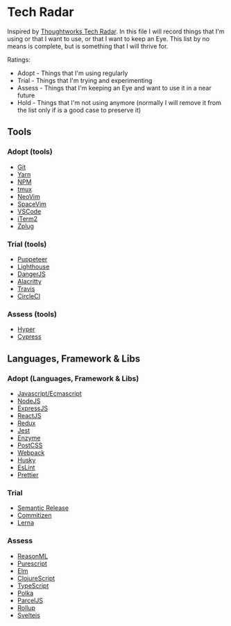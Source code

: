 # Tech Radar

Inspired by [Thoughtworks Tech Radar](https://www.thoughtworks.com/radar/).
In this file I will record things that I'm using or that I want to use, or that I want to keep an Eye.
This list by no means is complete, but is something that I will thrive for.

Ratings:
- Adopt - Things that I'm using regularly
- Trial - Things that I'm trying and experimenting
- Assess - Things that I'm keeping an Eye and want to use it in a near future
- Hold - Things that I'm not using anymore (normally I will remove it from the list only if is a good case to preserve it)

## Tools

### Adopt (tools)
- [Git](https://git-scm.com)
- [Yarn](https://github.com/yarnpkg/yarn)
- [NPM](https://github.com/npm/npm)
- [tmux](https://github.com/tmux/tmux)
- [NeoVim](https://github.com/neovim/neovim)
- [SpaceVim](https://github.com/SpaceVim/SpaceVim)
- [VSCode](https://github.com/Microsoft/vscode)
- [iTerm2](https://github.com/gnachman/iTerm2)
- [Zplug](https://github.com/zplug/zplug)

### Trial (tools)
- [Puppeteer](https://github.com/GoogleChrome/puppeteer)
- [Lighthouse](https://github.com/GoogleChrome/lighthouse)
- [DangerJS](https://github.com/danger/danger-js)
- [Alacritty](https://github.com/jwilm/alacritty)
- [Travis](https://travis-ci.org)
- [CircleCI](https://circleci.com/)

### Assess (tools)
- [Hyper](https://github.com/zeit/hyper)
- [Cypress](https://github.com/cypress-io/cypress)

## Languages, Framework & Libs

### Adopt (Languages, Framework & Libs)
- [Javascript/Ecmascript](http://www.ecma-international.org/)
- [NodeJS](https://github.com/nodejs/node)
- [ExpressJS](https://github.com/expressjs/express)
- [ReactJS](https://github.com/facebook/react)
- [Redux](https://github.com/reactjs/redux)
- [Jest](https://github.com/facebook/jest)
- [Enzyme](https://github.com/airbnb/enzyme)
- [PostCSS](https://github.com/postcss/postcss)
- [Webpack](https://github.com/webpack/webpack)
- [Husky](https://github.com/typicode/husky)
- [EsLint](https://github.com/eslint/eslint)
- [Prettier](https://github.com/prettier/prettier)

### Trial
- [Semantic Release](https://github.com/semantic-release/semantic-release)
- [Commitizen](https://github.com/commitizen/cz-cli)
- [Lerna](https://github.com/lerna/lerna)

### Assess
- [ReasonML](https://github.com/facebook/reason)
- [Purescript](https://github.com/purescript/purescript)
- [Elm](https://github.com/elm-lang/elm-platform)
- [ClojureScript](https://github.com/clojure/clojurescript)
- [TypeScript](https://github.com/Microsoft/TypeScript)
- [Polka](https://github.com/lukeed/polka)
- [ParcelJS](https://github.com/parcel-bundler/parcel)
- [Rollup](https://github.com/rollup/rollup)
- [Sveltejs](https://github.com/sveltejs/svelte)
